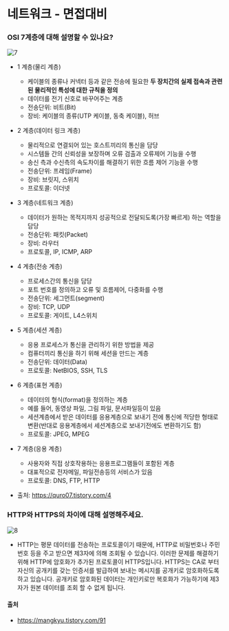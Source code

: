 # 네트워크 - 면접대비

### OSI 7계층에 대해 설명할 수 있나요?
![7](https://user-images.githubusercontent.com/44339530/114519390-55d70f00-9c7b-11eb-8290-87fbc8bac1d3.png)<br>

- 1 계층(물리 계층)
    - 케이블의 종류나 커넥터 등과 같은 전송에 필요한 <b> 두 장치간의 실제 접속과 관련된 물리적인 특성에 대한 규칙을 정의</b>
    - 데이터를 전기 신호로 바꾸어주는 계층
    - 전송단위: 비트(Bit)
    - 장비: 케이블의 종류(UTP 케이블, 동축 케이블), 허브

- 2 계층(데이터 링크 계층)
    - 물리적으로 연결되어 있는 호스트끼리의 통신을 담당
    - 시스템들 간의 신뢰성을 보장하며 오류 검출과 오류제어 기능을 수행
    - 송신 측과 수신측의 속도차이를 해결하기 위한 흐름 제어 기능을 수행
    - 전송단위: 프레임(Frame)
    - 장비: 브릿지, 스위치
    - 프로토콜: 이더넷

- 3 계층(네트워크 계층)
    - 데이터가 원하는 목적지까지 성공적으로 전달되도록(가장 빠르게) 하는 역할을 담당
    - 전송단위: 패킷(Packet)
    - 장비: 라우터
    - 프로토콜, IP, ICMP, ARP

- 4 계층(전송 계층)
    - 프로세스간의 통신을 담당
    - 포트 번호를 정의하고 오류 및 흐름제어, 다중화를 수행
    - 전송단위: 세그먼트(segment)
    - 장비: TCP, UDP
    - 프로토콜: 게이트, L4스위치

- 5 계층(세션 계층)
    - 응용 프로세스가 통신을 관리하기 위한 방법을 제공
    - 컴퓨터끼리 통신을 하기 위해 세션을 만드는 계층
    - 전송단위: 데이터(Data)
    - 프로토콜: NetBIOS, SSH, TLS

- 6 계층(표현 계층)
    - 데이터의 형식(format)을 정의하는 계층
    - 예를 들어, 동영상 파일, 그림 파일, 문서파일등이 있음
    - 세션계층에서 받은 데이터를 응용계층으로 보내기 전에 통신에 적당한 형태로 변환(반대로 응용계층에서 세션계층으로 보내기전에도 변환하기도 함)
    - 프로토콜: JPEG, MPEG
- 7 계층(응용 계층)
    - 사용자와 직접 상호작용하는 응용프로그램들이 포함된 계층
    - 대표적으로 전자메일, 파일전송등의 서비스가 있음
    - 프로토콜: DNS, FTP, HTTP
- 출처: https://quro07.tistory.com/4

### HTTP와 HTTPS의 차이에 대해 설명해주세요.
![8](https://user-images.githubusercontent.com/44339530/114519995-eca3cb80-9c7b-11eb-8de3-c844ebe80c6d.png)<br>
- HTTP는 평문 데이터를 전송하는 프로토콜이기 때문에, HTTP로 비밀번호나 주민번호 등을 주고 받으면 제3자에 의해 조회될 수 있습니다. 이러한 문제를 해결하기 위해 HTTP에 암호화가 추가된 프로토콜이 HTTPS입니다. HTTPS는 CA로 부터 자신의 공개키를 갖는 인증서를 발급하여 보내는 메시지를 공개키로 암호화하도록 하고 있습니다. 공개키로 암호화된 데이터는 개인키로만 복호화가 가능하기에 제3자가 원본 데이터를 조회 할 수 없게 됩니다.

#### 출처
- https://mangkyu.tistory.com/91